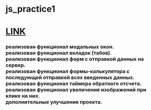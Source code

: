 # js_practice1
<a href='https://benzobak83.github.io/js_practice1/'><h1>LINK</h1></a>

 <h3>реализован функционал модальных окон. <br>
 реализован функционал вкладок (табов).<br>
 реализован функционал форм с отправкой данных на сервер.<br>
 реализован функционал формы-калькулятора с последующей отправкой всех введенных данных.<br>
 реализован функционал таймера обратного отсчета.<br>
 реализован функционал увеличения изображений при клике на них.<br>
 дополнительные улучшения проекта.</h3><br>
